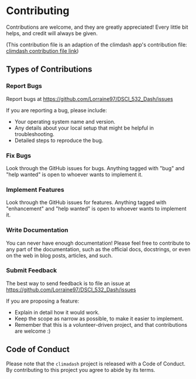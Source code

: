 # Contributing

Contributions are welcome, and they are greatly appreciated! Every little bit
helps, and credit will always be given.

(This contribution file is an adaption of the climdash app's contribution file: [climdash contribution file link](https://github.com/UBC-MDS/climadash/blob/main/CONTRIBUTING.md))

## Types of Contributions

### Report Bugs

Report bugs at https://github.com/Lorraine97/DSCI_532_Dash/issues

If you are reporting a bug, please include:

* Your operating system name and version.
* Any details about your local setup that might be helpful in troubleshooting.
* Detailed steps to reproduce the bug.

### Fix Bugs

Look through the GitHub issues for bugs. Anything tagged with "bug" and "help
wanted" is open to whoever wants to implement it.

### Implement Features

Look through the GitHub issues for features. Anything tagged with "enhancement"
and "help wanted" is open to whoever wants to implement it.

### Write Documentation

You can never have enough documentation! Please feel free to contribute to any
part of the documentation, such as the official docs, docstrings, or even
on the web in blog posts, articles, and such.

### Submit Feedback

The best way to send feedback is to file an issue at https://github.com/Lorraine97/DSCI_532_Dash/issues

If you are proposing a feature:

* Explain in detail how it would work.
* Keep the scope as narrow as possible, to make it easier to implement.
* Remember that this is a volunteer-driven project, and that contributions
  are welcome :)

## Code of Conduct

Please note that the `climadash` project is released with a
Code of Conduct. By contributing to this project you agree to abide by its terms.